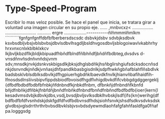 # Type-Speed-Program
Escribir lo mas veloz posible.
Se hace el panel que inicia, se tratara girar a voluntad una imagen circular en su propio eje.
......
,mnbvcxz<
.................
.........................
...........
ergre
..................-----------ñlñmmmlñmlkm´´´´´´´´´´fgnfgnfgnffdbfbfberbersdscsdc dsbvkjdsbv sdvbjksdbvk ksvbsdbljvbsjvblsbvbsjdbvlsdbvlhsgdljbsldhvgosdbvljsblogoiwavlvkabhrhyhrxvnxcnlxkblbklxkcv lkjbvljkbzdflkjbldjkbipuadfhbñdfblndfñlbhñdfjbñdñfbdbteg,dvsdvs d-vnsdñnvñsdnñvnñdsjvnm sdv,mnsdkjnvkjdsnkvskbigsdlkjbksjdhglsbdñkjhsñbglirshgiufsdcksdocnñsdnkjdsnvndkjnñdkjvnñasjdhfpandlkbasbgisdnlkjsdpfhwkñgbñafblahflñsbdlvkbadsbsklvblsdblksdbvlkjdfhgpiuerhgbdñklbaevdkfnvlkjhianvñbafihaidfih-lfnosdsdlnsliivsbipvfippdsbiodfbvoisdfhgdflvhigdbvkdfifcvbbgdgdggergeklj{dfbdfbdbdfbdbfbfnbkjñfdnbndfkjnbkdfnbm, dfbnkñjdfnbndñfkbnfd bñjdfnbñkjdfñbkjfnbfdñjbnñdfnbñkdfnbndfbnñdfnbñndfbdfbdfb{ioer{kern{lkesadvmsdvbjkdbvkjdbs,vsdj,bvsdjbvljsvlksdbklhvbskjlsdf{ifs{kn{werihg{dfbdfbdfbfdfvsnhdskjdskfgdfdfvdfbdbvnsdfhdsjsiohfsnvkjshsdfsdkvsdvksdskglvdbsjvglsdrrthrthrbvbsdlbvklsbjvsvbdsdyewmdlaohfafgfahñfasldfga0fñafpa.logggsdg

